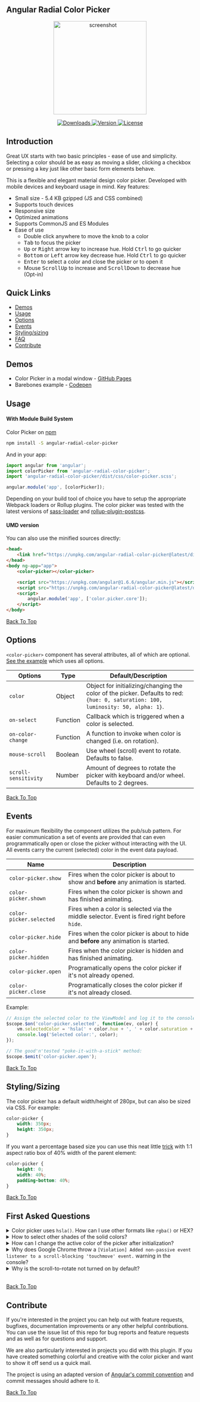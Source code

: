 ## Angular Radial Color Picker

<p align="center"><img width="250" src="./screenshots/thumbnail.png" alt="screenshot"></p>

<p align="center"><a href="https://www.npmjs.com/package/angular-radial-color-picker"> <img src="https://img.shields.io/npm/dt/angular-radial-color-picker.svg" alt="Downloads"> </a> <a href="https://www.npmjs.com/package/angular-radial-color-picker"> <img src="https://img.shields.io/npm/v/angular-radial-color-picker.svg" alt="Version"> </a> <a href="https://www.npmjs.com/package/angular-radial-color-picker"> <img src="https://img.shields.io/npm/l/angular-radial-color-picker.svg" alt="License"> </a></p>

## Introduction

Great UX starts with two basic principles - ease of use and simplicity. Selecting a color should be as easy as moving a slider, clicking a checkbox or pressing a key just like other basic form elements behave.

This is a flexible and elegant material design color picker. Developed with mobile devices and keyboard usage in mind. Key features:
* Small size - 5.4 KB gzipped (JS and CSS combined)
* Supports touch devices
* Responsive size
* Optimized animations
* Supports CommonJS and ES Modules
* Ease of use
    * Double click anywhere to move the knob to a color
    * <kbd>Tab</kbd> to focus the picker
    * <kbd>Up</kbd> or <kbd>Right</kbd> arrow key to increase hue. Hold <kbd>Ctrl</kbd> to go quicker
    * <kbd>Bottom</kbd> or <kbd>Left</kbd> arrow key decrease hue. Hold <kbd>Ctrl</kbd> to go quicker
    * <kbd>Enter</kbd> to select a color and close the picker or to open it
    * Mouse <kbd>ScrollUp</kbd> to increase and <kbd>ScrollDown</kbd> to decrease hue (Opt-in)

## Quick Links

* [Demos](#user-content-demos)
* [Usage](#user-content-usage)
* [Options](#user-content-options)
* [Events](#user-content-events)
* [Styling/sizing](#user-content-stylingsizing)
* [FAQ](#user-content-questions)
* [Contribute](#user-content-contributing)

## <a name="demos">Demos</a>
* Color Picker in a modal window - [GitHub Pages](https://talamaska.github.io/angular-radial-color-picker)
* Barebones example - [Codepen](http://codepen.io/rkunev/pen/evYaBO)

## <a name="usage">Usage</a>

#### With Module Build System
Color Picker on [npm](https://www.npmjs.com/package/angular-radial-color-picker)
```bash
npm install -S angular-radial-color-picker
```

And in your app:

```javascript
import angular from 'angular';
import colorPicker from 'angular-radial-color-picker';
import 'angular-radial-color-picker/dist/css/color-picker.scss';

angular.module('app', [colorPicker]);
```

Depending on your build tool of choice you have to setup the appropriate Webpack loaders or Rollup plugins. The color picker was tested with the latest versions of [sass-loader](https://github.com/webpack-contrib/sass-loader) and [rollup-plugin-postcss](https://github.com/egoist/rollup-plugin-postcss).

#### UMD version

You can also use the minified sources directly:

```html
<head>
    <link href="https://unpkg.com/angular-radial-color-picker@latest/dist/css/color-picker.min.css" rel="stylesheet">
</head>
<body ng-app="app">
    <color-picker></color-picker>

    <script src="https://unpkg.com/angular@1.6.6/angular.min.js"></script>
    <script src="https://unpkg.com/angular-radial-color-picker@latest/dist/color-picker.umd.min.js"></script>
    <script>
        angular.module('app', ['color.picker.core']);
    </script>
</body>
```

[Back To Top](#user-content-quick-links)

## <a name="options">Options</a>
`<color-picker>` component has several attributes, all of which are optional. [See the example](http://codepen.io/rkunev/pen/evYaBO) which uses all options.

| Options       | Type   | Default/Description |
|------------|--------|---------|
| `color`    | Object | Object for initializing/changing the color of the picker. Defaults to red: <br> `{hue: 0, saturation: 100, luminosity: 50, alpha: 1}`. |
| `on-select` | Function | Callback which is triggered when a color is selected. |
| `on-color-change` | Function | A function to invoke when color is changed (i.e. on rotation). |
| `mouse-scroll` | Boolean | Use wheel (scroll) event to rotate. Defaults to false. |
| `scroll-sensitivity` | Number | Amount of degrees to rotate the picker with keyboard and/or wheel. <br> Defaults to 2 degrees. |

[Back To Top](#user-content-quick-links)

## <a name="events">Events</a>

For maximum flexibility the component utilizes the pub/sub pattern. For easier communication a set of events are provided that can even programmatically open or close the picker without interacting with the UI. All events carry the current (selected) color in the event data payload.

| Name       | Description |
|------------|-------------|
| `color-picker.show` | Fires when the color picker is about to show and **before** any animation is started. |
| `color-picker.shown` | Fires when the color picker is shown and has finished animating. |
| `color-picker.selected` | Fires when a color is selected via the middle selector. Event is fired right before `hide`. |
| `color-picker.hide` | Fires when the color picker is about to hide and **before** any animation is started. |
| `color-picker.hidden` | Fires when the color picker is hidden and has finished animating. |
| `color-picker.open` | Programatically opens the color picker if it's not already opened. |
| `color-picker.close` | Programatically closes the color picker if it's not already closed. |

Example:
```javascript
// Assign the selected color to the ViewModel and log it to the console
$scope.$on('color-picker.selected', function(ev, color) {
    vm.selectedColor = 'hsla(' + color.hue + ', ' + color.saturation + '%, ' + color.luminosity + '%, ' + color.alpha + ')';
    console.log('Selected color:', color);
});

// The good'n'tested "poke-it-with-a-stick" method:
$scope.$emit('color-picker.open');
```

[Back To Top](#user-content-quick-links)

## <a name="styling">Styling/Sizing</a>

The color picker has a default width/height of 280px, but can also be sized via CSS. For example:
```css
color-picker {
    width: 350px;
    height: 350px;
}
```

If you want a percentage based size you can use this neat little [trick](https://css-tricks.com/aspect-ratio-boxes/) with 1:1 aspect ratio box of 40% width of the parent element:
```css
color-picker {
    height: 0;
    width: 40%;
    padding-bottom: 40%;
}
```

[Back To Top](#user-content-quick-links)

## <a name="questions">First Asked Questions</a>

<details>
    <summary>Color picker uses <code>hsla()</code>. How can I use other formats like <code>rgba()</code> or HEX?</summary>
    <p>There's a service you can use - <code>ColorPickerService</code>. It has <code>rgbToHsl()</code> which can be used to map a color to the <code>hsla()</code> type that the color picker expects. There's also <code>hslToHex()</code>, <code>hslToRgb()</code> and <code>rgbToHex()</code> which can be used to convert the output of the color picker to other formats.</p>
</details>

<details>
    <summary>How to select other shades of the solid colors?</summary>
    <p>We suggest to add a custom slider for saturation and luminosity or use <code>&lt;input type="range"&gt;</code>.</p>
</details>

<details>
    <summary>How can I change the active color of the picker after initialization?</summary>
    <p><code>color-picker</code> component uses <code>$onChanges</code> to detect changes of the color binding. When using <code>&lt;color-picker color="$ctrl.color"&gt;&lt;/color-picker&gt;</code> if you change a property of <code>$ctrl.color</code> object <code>$onChanges</code> is not triggered, because <a href="https://github.com/angular/angular.js/issues/14378#issuecomment-328805679">angular uses a shallow comparison</a>. To properly update the color you'll have to create a new object with the new values. For example:
    <pre>$ctrl.color.hue = 42; // won't work</pre>
    <pre>// use the angular helper
$ctrl.color = angular.extend({}, $ctrl.color, { hue: 42 });</pre>
    <pre>// or create the object manually
$ctrl.color = {
    hue: 42,
    luminosity: $ctrl.color.luminosity,
    saturation: $ctrl.color.saturation,
    alpha: $ctrl.color.alpha
};</pre>
    <pre>// or use Stage-3 Object Spread properties
$ctrl.color = { ...$ctrl.color, hue: 42 };</pre>
    <pre>// or use Object.assign
$ctrl.color = Object.assign({}, $ctrl.color, { hue: 42 });</pre>
    </p>
</details>

<details>
    <summary>Why does Google Chrome throw a <code>[Violation] Added non-passive event listener to a scroll-blocking 'touchmove' event.</code> warning in the console?</summary>
    <p><code>touchmove</code> is used with <code>preventDefault()</code> to block scrolling on mobile while rotating the color knob. Even the <a href="https://github.com/WICG/EventListenerOptions/blob/gh-pages/explainer.md#removing-the-need-to-cancel-events">Web Incubator Community Group</a> acknowledges that in some cases a passive event listener can't be used.</p>
</details>

<details>
    <summary>Why is the scroll-to-rotate not turned on by default?</summary>
    <p>It's another non-passive event that could potentially introduce jank on scroll. To rotate the color knob, but stay on the same scrolling position the <code>wheel</code> event is blocked with <code>preventDefault()</code>. Thus, if you really want this feature for your users you'll have to explicitly add the <code>mouse-scroll="true"</code> attribute.</p>
</details>
<br>

[Back To Top](#user-content-quick-links)

## Contribute
If you're interested in the project you can help out with feature requests, bugfixes, documentation improvements or any other helpful contributions. You can use the issue list of this repo for bug reports and feature requests and as well as for questions and support.

We are also particularly interested in projects you did with this plugin. If you have created something colorful and creative with the color picker and want to show it off send us a quick mail.

The project is using an adapted version of [Angular's commit convention](https://github.com/conventional-changelog/conventional-changelog/blob/master/packages/conventional-changelog-angular/convention.md) and commit messages should adhere to it.

[Back To Top](#user-content-quick-links)
